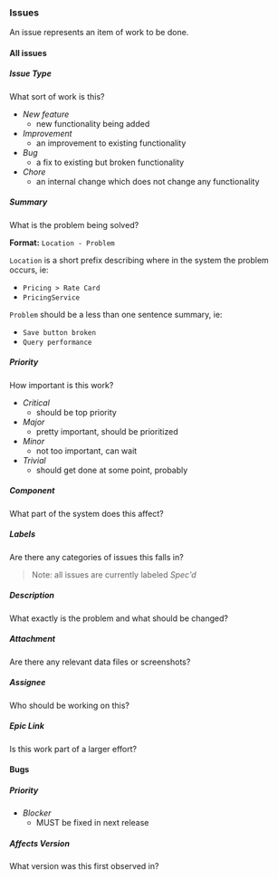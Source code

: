 ### Issues

An issue represents an item of work to be done.

#### All issues

##### Issue Type
What sort of work is this?

- *New feature*
   - new functionality being added
- *Improvement*
   - an improvement to existing functionality
- *Bug*
   - a fix to existing but broken functionality
- *Chore*
   - an internal change which does not change any functionality

##### Summary
What is the problem being solved?

**Format:** `Location - Problem`

`Location` is a short prefix describing where in the system the problem occurs, ie:
   - `Pricing > Rate Card`
   - `PricingService`

`Problem` should be a less than one sentence summary, ie:
   - `Save button broken`
   - `Query performance`

##### Priority
How important is this work?

- *Critical*
   - should be top priority
- *Major*
   - pretty important, should be prioritized
- *Minor*
   - not too important, can wait
- *Trivial*
   - should get done at some point, probably

##### Component
What part of the system does this affect?

##### Labels
Are there any categories of issues this falls in?

> Note: all issues are currently labeled *Spec'd*

##### Description
What exactly is the problem and what should be changed?

##### Attachment
Are there any relevant data files or screenshots?

##### Assignee
Who should be working on this?

##### Epic Link
Is this work part of a larger effort?

#### Bugs

##### Priority

- *Blocker*
   - MUST be fixed in next release

##### Affects Version
What version was this first observed in?
